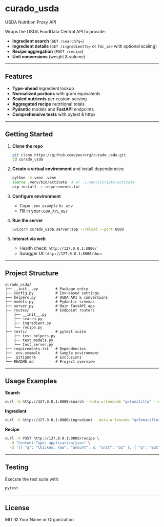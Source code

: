 # curado\_usda

USDA Nutrition Proxy API

Wraps the USDA FoodData Central API to provide:

* **Ingredient search** (`GET /search?q=`)
* **Ingredient details** (`GET /ingredient?q=` or `fdc_id=` with optional scaling)
* **Recipe aggregation** (`POST /recipe`)
* **Unit conversions** (weight & volume)

---

## Features

* **Type-ahead** ingredient lookup
* **Normalized portions** with gram equivalents
* **Scaled nutrients** per custom serving
* **Aggregated recipe** nutritional totals
* **Pydantic** models and **FastAPI** endpoints
* **Comprehensive tests** with pytest & httpx

---

## Getting Started

1. **Clone the repo**

   ```bash
   git clone https://github.com/yourorg/curado_usda.git
   cd curado_usda
   ```

2. **Create a virtual environment** and install dependencies:

   ```bash
   python -m venv .venv
   source .venv/bin/activate  # or .\.venv\Scripts\activate
   pip install -r requirements.txt
   ```

3. **Configure environment**

   * Copy `.env.example` to `.env`
   * Fill in your `USDA_API_KEY`

4. **Run the server**

   ```bash
   uvicorn curado_usda.server:app --reload --port 8000
   ```

5. **Interact via web**

   * Health check: `http://127.0.0.1:8000/`
   * Swagger UI: `http://127.0.0.1:8000/docs`

---

## Project Structure

```
curado_usda/
├── __init__.py        # Package entry
├── config.py          # Env-based settings
├── helpers.py         # USDA API & conversions
├── models.py          # Pydantic schemas
├── server.py          # Main FastAPI app
├── routes/            # Endpoint routers
│   ├── __init__.py
│   ├── search.py
│   ├── ingredient.py
│   └── recipe.py
├── tests/             # pytest suite
│   ├── test_helpers.py
│   ├── test_models.py
│   └── test_server.py
├── requirements.txt   # Dependencies
├── .env.example       # Sample environment
├── .gitignore         # Exclusions
└── README.md          # Project overview
```

---

## Usage Examples

**Search**

```bash
curl -G http://127.0.0.1:8000/search --data-urlencode "q=tomatillo" --data-urlencode "limit=5"
```

**Ingredient**

```bash
curl -G http://127.0.0.1:8000/ingredient --data-urlencode "q=Tomatillos, raw" --data-urlencode "amount=0.5" --data-urlencode "unit=cup"
```

**Recipe**

```bash
curl -X POST http://127.0.0.1:8000/recipe \
  -H "Content-Type: application/json" \
  -d '[{ "q": "Chicken, raw", "amount": 8, "unit": "oz" }, { "q": "Butter", "amount": 2, "unit": "tbsp" }]'
```

---

## Testing

Execute the test suite with:

```bash
pytest
```

---

## License

MIT © Your Name or Organization
